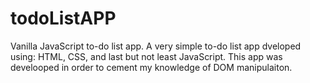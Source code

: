 # todoListAPP
Vanilla JavaScript to-do list app.
A very simple to-do list app dveloped using: HTML, CSS, and last but not least JavaScript.
This app was develooped in order to cement my knowledge of DOM manipulaiton.


